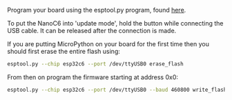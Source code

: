 Program your board using the esptool.py program, found
[here](https://github.com/espressif/esptool).

To put the NanoC6 into 'update mode', hold the button while connecting the USB
cable. It can be released after the connection is made.

If you are putting MicroPython on your board for the first time then you should
first erase the entire flash using:

```bash
esptool.py --chip esp32c6 --port /dev/ttyUSB0 erase_flash
```

From then on program the firmware starting at address 0x0:

```bash
esptool.py --chip esp32c6 --port /dev/ttyUSB0 --baud 460800 write_flash -z 0x0 esp32c6-20220117-v1.18.bin
```
